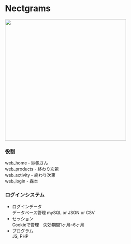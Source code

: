# Nectgrams
<img src="https://user-images.githubusercontent.com/28892090/99180929-ee6d6f80-276d-11eb-8453-f8e0e8e817c4.png" width="400">  

### 役割
web_home - 紗帆さん  
web_products - 終わり次第  
web_activity - 終わり次第  
web_login - 森本  

### ログインシステム
- ログインデータ  
データベース管理 mySQL or JSON or CSV
- セッション  
Cookieで管理　失効期間1ヶ月~6ヶ月
- プログラム  
JS, PHP
